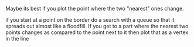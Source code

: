 Maybe its best if you plot the point where the two "nearest" ones change.

if you start at a point on the border do a search with a queue so that it spreads out almost like a floodfill. If you get to a part where the nearest two points changes as compared to the point next to it then plot that as a vertex in the line 